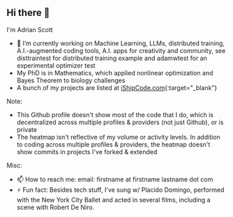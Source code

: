 ## Hi there 👋

I'm Adrian Scott

- 🔭 I’m currently working on Machine Learning, LLMs, distributed training, A.I.-augmented coding tools, A.I. apps for creativity and community, see disttraintest for distributed training example and adamwtest for an experimental optimizer test
- My PhD is in Mathematics, which applied nonlinear optimization and Bayes Theorem to biology challenges
- A bunch of my projects are listed at [iShipCode.com](https://iShipCode.com){:target="_blank"}

Note:
- This Github profile doesn't show most of the code that I do, which is decentralized across multiple profiles & providers (not just Github), or is private
- The heatmap isn't reflective of my volume or activity levels. In addition to coding across multiple profiles & providers, the heatmap doesn't show commits in projects I've forked & extended

Misc:
- 📫 How to reach me: email: firstname at firstname lastname dot com
- ⚡ Fun fact: Besides tech stuff, I've sung w/ Placido Domingo, performed with the New York City Ballet and acted in several films, including a scene with Robert De Niro.

